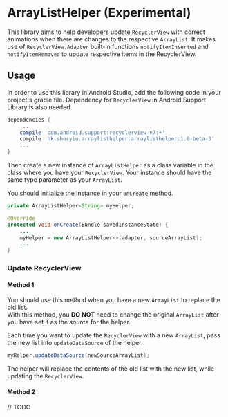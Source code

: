 # ArrayListHelper (Experimental)
This library aims to help developers update `RecyclerView` with correct animations when there are changes to the respective `ArrayList`. It makes use of `RecyclerView.Adapter` built-in functions `notifyItemInserted` and `notifyItemRemoved` to update respective items in the RecyclerView.
## Usage
In order to use this library in Android Studio, add the following code in your project's gradle file. Dependency for `RecyclerView` in Android Support Library is also needed.
```gradle
dependencies {
	...
	compile 'com.android.support:recyclerview-v7:+'
	compile 'hk.sheryiu.arraylisthelper:arraylisthelper:1.0-beta-3'
	...
}
```
Then create a new instance of `ArrayListHelper` as a class variable in the class where you have your `RecyclerView`. Your instance should have the same type parameter as your `ArrayList`.

You should initialize the instance in your `onCreate` method.
```java
private ArrayListHelper<String> myHelper;

@Override
protected void onCreate(Bundle savedInstanceState) {
    ...
    myHelper = new ArrayListHelper<>(adapter, sourceArrayList);
    ...
}
```
### Update RecyclerView
#### Method 1
You should use this method when you have a new `ArrayList` to replace the old list.<br/>With this method, you **DO NOT** need to change the original `ArrayList` after you have set it as the _source_ for the helper.

Each time you want to update the `RecyclerView` with a new `ArrayList`, pass the new list into `updateDataSource` of the helper.
```java
myHelper.updateDataSource(newSourceArrayList);
```
The helper will replace the contents of the old list with the new list, while updating the `RecyclerView`.
#### Method 2
// TODO